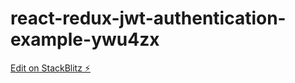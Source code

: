 # react-redux-jwt-authentication-example-ywu4zx

[Edit on StackBlitz ⚡️](https://stackblitz.com/edit/react-redux-jwt-authentication-example-ywu4zx)